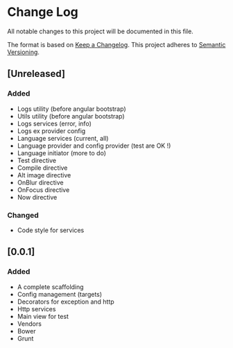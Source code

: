 # Change Log
All notable changes to this project will be documented in this file.

The format is based on [Keep a Changelog](http://keepachangelog.com/).
This project adheres to [Semantic Versioning](http://semver.org/).

## [Unreleased]
### Added
- Logs utility (before angular bootstrap)
- Utils utility (before angular bootstrap)
- Logs services (error, info)
- Logs ex provider config
- Language services (current, all)
- Language provider and config provider (test are OK !)
- Language initiator (more to do)
- Test directive
- Compile directive
- Alt image directive
- OnBlur directive
- OnFocus directive
- Now directive

### Changed
- Code style for services

## [0.0.1]
### Added
- A complete scaffolding
- Config management (targets)
- Decorators for exception and http
- Http services
- Main view for test
- Vendors
- Bower
- Grunt

